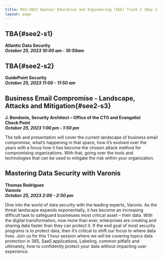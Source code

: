```yaml
---
title: RSS:2023 Sponsor Education and Engineering (SEE) Track 2 (Day 1)
layout: page
---
```

## TBA{#see2-s1}
**Atlantic Data Security<br>
*October 25, 2023 10:00 am - 10:50am***

## TBA{#see2-s2}
**GuidePoint Security<br>
*October 25, 2023 11:00 - 11:50 am***

## Business Email Compromise - Landscape, Attacks and Mitigation{#see2-s3}
**J. Bendonis, Security Architect – Office of the CTO and Evangelist<br>
Check Point<br>
*October 25, 2023 1:00 pm - 1:50 pm***

The talk and presentation will cover the current landscape of business email compromise, what’s happening in that space, how it’s evolved over the years with a focus how it has become the chosen attack method for compromising organizations.  With that, going over the tools and technologies that can be used to mitigate the risk within your organization.

## Mastering Data Security with Varonis
**Thomas Rodriguez<br>
Varonis<br>
*October 25, 2023 2:00 - 2:50 pm***

Dive into the world of data security with the leading experts, Varonis. As the threat landscape expands exponentially, it has become an increasing difficult task to safeguard businesses most critical asset – their data. With the digital transformation, now more than ever, enterprises are creating and sharing data faster than they can protect it. If the end goal of most security programs is to protect data, then it’s critical to shift our focus to where data lives.  Join us for this 1 hour session where we will be covering topics data protection in 365, SaaS applications, Labeling, common pitfalls and ultimately, how to confidently protect your data without impacting user experience.